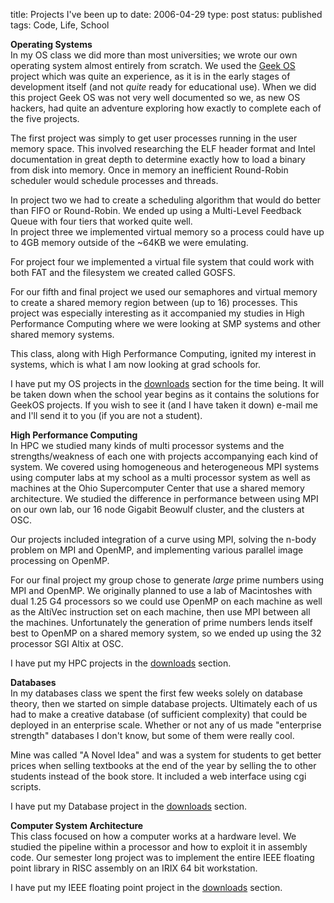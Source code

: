 title: Projects I've been up to
date: 2006-04-29
type: post
status: published
tags: Code, Life, School


**Operating Systems**  
In my OS class we did more than most universities; we wrote our own operating system almost entirely from scratch. We used the [Geek OS](//geekos.sourceforge.net/") project which was quite an experience, as it is in the early stages of development itself (and not _quite_ ready for educational use). When we did this project Geek OS was not very well documented so we, as new OS hackers, had quite an adventure exploring how exactly to complete each of the five projects.

The first project was simply to get user processes running in the user memory space. This involved researching the ELF header format and Intel documentation in great depth to determine exactly how to load a binary from disk into memory. Once in memory an inefficient Round-Robin scheduler would schedule processes and threads.

In project two we had to create a scheduling algorithm that would do better than FIFO or Round-Robin. We ended up using a Multi-Level Feedback Queue with four tiers that worked quite well.  
In project three we implemented virtual memory so a process could have up to 4GB memory outside of the ~64KB we were emulating.

For project four we implemented a virtual file system that could work with both FAT and the filesystem we created called GOSFS.

For our fifth and final project we used our semaphores and virtual memory to create a shared memory region between (up to 16) processes. This project was especially interesting as it accompanied my studies in High Performance Computing where we were looking at SMP systems and other shared memory systems.

This class, along with High Performance Computing, ignited my interest in systems, which is what I am now looking at grad schools for.

I have put my OS projects in the [downloads](http://infimp.net/AdamHitchcock/download.php) section for the time being. It will be taken down when the school year begins as it contains the solutions for GeekOS projects. If you wish to see it (and I have taken it down) e-mail me and I'll send it to you (if you are not a student).

**High Performance Computing**  
In HPC we studied many kinds of multi processor systems and the strengths/weakness of each one with projects accompanying each kind of system. We covered using homogeneous and heterogeneous MPI systems using computer labs at my school as a multi processor system as well as machines at the Ohio Supercomputer Center that use a shared memory architecture. We studied the difference in performance between using MPI on our own lab, our 16 node Gigabit Beowulf cluster, and the clusters at OSC.

Our projects included integration of a curve using MPI, solving the n-body problem on MPI and OpenMP, and implementing various parallel image processing on OpenMP.

For our final project my group chose to generate _large_ prime numbers using MPI and OpenMP. We originally planned to use a lab of Macintoshes with dual 1.25 G4 processors so we could use OpenMP on each machine as well as the AltiVec instruction set on each machine, then use MPI between all the machines. Unfortunately the generation of prime numbers lends itself best to OpenMP on a shared memory system, so we ended up using the 32 processor SGI Altix at OSC.

I have put my HPC projects in the [downloads](http://infimp.net/AdamHitchcock/download.php) section.

**Databases**  
In my databases class we spent the first few weeks solely on database theory, then we started on simple database projects. Ultimately each of us had to make a creative database (of sufficient complexity) that could be deployed in an enterprise scale. Whether or not any of us made "enterprise strength" databases I don't know, but some of them were really cool.

Mine was called "A Novel Idea" and was a system for students to get better prices when selling textbooks at the end of the year by selling the to other students instead of the book store. It included a web interface using cgi scripts.

I have put my Database project in the [downloads](http://infimp.net/AdamHitchcock/download.php) section.

**Computer System Architecture**  
This class focused on how a computer works at a hardware level. We studied the pipeline within a processor and how to exploit it in assembly code. Our semester long project was to implement the entire IEEE floating point library in RISC assembly on an IRIX 64 bit workstation.

I have put my IEEE floating point project in the [downloads](http://infimp.net/AdamHitchcock/download.php) section.
